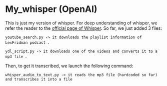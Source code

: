 # My_whisper (OpenAI)
This is just my version of whisper. For deep understanding of whisper, we refer the reader to the [official page of Whisper](github.com/openai/whisper). 
So far, we just added 3 files:

``youtube_search.py -> it downloads the playlist information of LexFridman podcast ``. 

``ydl_script.py -> it downloads one of the videos and converts it to a mp3 file ``. 

Then, to get it transcribed, we launch the following command:

``whisper_audio_to_text.py -> it reads the mp3 file (hardcoded so far) and transcribes it into a file`` 
